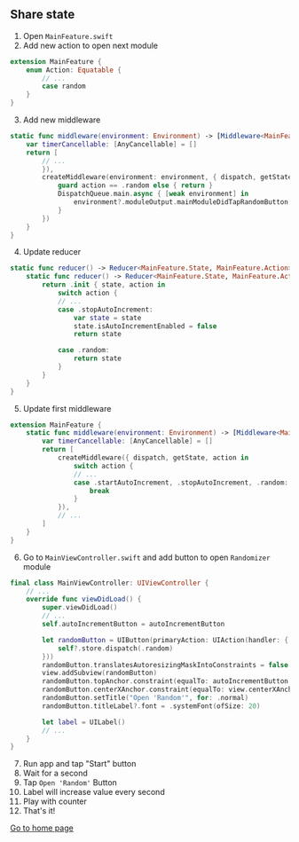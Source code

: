 ## Share state

1. Open `MainFeature.swift`
2. Add new action to open next module
```swift
extension MainFeature {
    enum Action: Equatable {
        // ...
        case random
    }
}
```
3. Add new middleware
```swift
static func middleware(environment: Environment) -> [Middleware<MainFeature.State, MainFeature.Action>] {
    var timerCancellable: [AnyCancellable] = []
    return [
        // ...
        }),
        createMiddleware(environment: environment, { dispatch, getState, action, environment in
            guard action == .random else { return }
            DispatchQueue.main.async { [weak environment] in
                environment?.moduleOutput.mainModuleDidTapRandomButton()
            }
        })
    }
}
```
4. Update reducer
```swift
static func reducer() -> Reducer<MainFeature.State, MainFeature.Action> {
    static func reducer() -> Reducer<MainFeature.State, MainFeature.Action> {
        return .init { state, action in
            switch action {
            // ...
            case .stopAutoIncrement:
                var state = state
                state.isAutoIncrementEnabled = false
                return state

            case .random:
                return state
            }
        }
    }
}
```
5. Update first middleware
```swift
extension MainFeature {
    static func middleware(environment: Environment) -> [Middleware<MainFeature.State, MainFeature.Action>] {
        var timerCancellable: [AnyCancellable] = []
        return [
            createMiddleware({ dispatch, getState, action in
                switch action {
                // ...
                case .startAutoIncrement, .stopAutoIncrement, .random:
                    break
                }
            }),
            // ...
        ]
    }
}
```
6. Go to `MainViewController.swift` and add button to open `Randomizer` module
```swift
final class MainViewController: UIViewController {
    // ...
    override func viewDidLoad() {
        super.viewDidLoad()
        // ...
        self.autoIncrementButton = autoIncrementButton

        let randomButton = UIButton(primaryAction: UIAction(handler: { [weak self] _ in
            self?.store.dispatch(.random)
        }))
        randomButton.translatesAutoresizingMaskIntoConstraints = false
        view.addSubview(randomButton)
        randomButton.topAnchor.constraint(equalTo: autoIncrementButton.bottomAnchor, constant: 20).isActive = true
        randomButton.centerXAnchor.constraint(equalTo: view.centerXAnchor).isActive = true
        randomButton.setTitle("Open 'Random'", for: .normal)
        randomButton.titleLabel?.font = .systemFont(ofSize: 20)

        let label = UILabel()
        // ...
    }
}
```
7. Run app and tap "Start" button
8. Wait for a second
9. Tap `Open 'Random'` Button
10. Label will increase value every second
11. Play with counter
9. That's it!

[Go to home page](https://github.com/cooler333/Highway)
